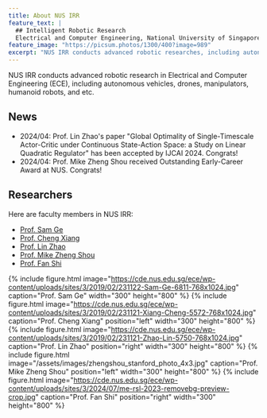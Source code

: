 ```yaml
---
title: About NUS IRR
feature_text: |
  ## Intelligent Robotic Research
  Electrical and Computer Engineering, National University of Singapore
feature_image: "https://picsum.photos/1300/400?image=989"
excerpt: "NUS IRR conducts advanced robotic researches, including autonomous vehicles, drones, manipulators, humanoid robots, and etc."
---
```


NUS IRR conducts advanced robotic research in Electrical and Computer Engineering (ECE), including autonomous vehicles, drones, manipulators, humanoid robots, and etc.

<!-- {% include button.html text="Fork it" icon="github" link="https://github.com/daviddarnes/alembic" color="#0366d6" %} {% include button.html text="Buy me a coffee ☕️" link="https://buymeacoffee.com/daviddarnes#support" color="#f68140" %} {% include button.html text="Tweet it" icon="twitter" link="https://twitter.com/intent/tweet/?url=https://alembic.darn.es&text=Alembic%20-%20A%20Jekyll%20boilerplate%20theme&via=DavidDarnes" color="#0d94e7" %} {% include button.html text="Install Alembic ⚗️" link="https://github.com/daviddarnes/alembic#installation" %} -->

## News

- 2024/04: Prof. Lin Zhao's paper "Global Optimality of Single-Timescale Actor-Critic under Continuous State-Action Space: a Study on Linear Quadratic Regulator" has been accepted by IJCAI 2024. Congrats!
- 2024/04: Prof. Mike Zheng Shou received Outstanding Early-Career Award at NUS. Congrats!

## Researchers

Here are faculty members in NUS IRR:

- [Prof. Sam Ge](https://cde.nus.edu.sg/ece/staff/ge-shuzhi-sam/)
- [Prof. Cheng Xiang](https://cde.nus.edu.sg/ece/staff/xiang-cheng/)
- [Prof. Lin Zhao](https://sites.google.com/view/lzhao)
- [Prof. Mike Zheng Shou](https://sites.google.com/view/showlab/)
- [Prof. Fan Shi](https://fanshi14.github.io/me/)


{% include figure.html image="https://cde.nus.edu.sg/ece/wp-content/uploads/sites/3/2019/02/231122-Sam-Ge-6811-768x1024.jpg" caption="Prof. Sam Ge"  width="300" height="800" %}
{% include figure.html image="https://cde.nus.edu.sg/ece/wp-content/uploads/sites/3/2019/02/231121-Xiang-Cheng-5572-768x1024.jpg" caption="Prof. Cheng Xiang" position="left" width="300" height="800" %}
{% include figure.html image="https://cde.nus.edu.sg/ece/wp-content/uploads/sites/3/2019/02/231121-Zhao-Lin-5750-768x1024.jpg" caption="Prof. Lin Zhao" position="right" width="300" height="800" %}
{% include figure.html image="/assets/images/zhengshou_stanford_photo_4x3.jpg" caption="Prof. Mike Zheng Shou" position="left" width="300" height="800" %}
{% include figure.html image="https://cde.nus.edu.sg/ece/wp-content/uploads/sites/3/2024/07/me-rsl-2023-removebg-preview-crop.jpg" caption="Prof. Fan Shi" position="right" width="300" height="800" %}
<!-- {% include figure.html image="/assets/images/while_irr_4x3.jpg" caption=" " position="right" width="300" height="800" %} -->
